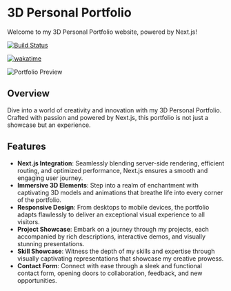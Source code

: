 # 3D Personal Portfolio

Welcome to my 3D Personal Portfolio website, powered by Next.js!

[![Build Status](https://github.com/TechSpiritSS/3D-Portfolio/actions/workflows/main.yml/badge.svg)](https://github.com/TechSpiritSS/3D-Portfolio/actions/workflows/main.yml)

[![wakatime](https://wakatime.com/badge/github/TechSpiritSS/3D-Portfolio.svg)](https://wakatime.com/badge/github/TechSpiritSS/3D-Portfolio)

![Portfolio Preview](https://github.com/TechSpiritSS/3D-Portfolio/assets/76687985/ff194a4a-94ac-4bac-95e1-09dca51bba09)

## Overview

Dive into a world of creativity and innovation with my 3D Personal Portfolio. Crafted with passion and powered by Next.js, this portfolio is not just a showcase but an experience.

## Features

- **Next.js Integration**: Seamlessly blending server-side rendering, efficient routing, and optimized performance, Next.js ensures a smooth and engaging user journey.
- **Immersive 3D Elements**: Step into a realm of enchantment with captivating 3D models and animations that breathe life into every corner of the portfolio.
- **Responsive Design**: From desktops to mobile devices, the portfolio adapts flawlessly to deliver an exceptional visual experience to all visitors.
- **Project Showcase**: Embark on a journey through my projects, each accompanied by rich descriptions, interactive demos, and visually stunning presentations.
- **Skill Showcase**: Witness the depth of my skills and expertise through visually captivating representations that showcase my creative prowess.
- **Contact Form**: Connect with ease through a sleek and functional contact form, opening doors to collaboration, feedback, and new opportunities.
